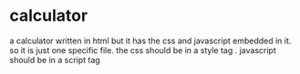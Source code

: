 # calculator
a calculator written in html but it has the css and javascript embedded in it. so it is just one specific file.
the css should be in a style tag . <style>#css</style>
javascript should be in a script tag <script> javascript </script>
